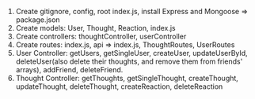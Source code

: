 1. Create gitignore, config, root index.js, install Express and Mongoose => package.json
2. Create models: User, Thought, Reaction, index.js
3. Create controllers: thoughtController, userController
4. Create routes: index.js, api => index.js, ThoughtRoutes, UserRoutes
5. User Controller: getUsers, getSingleUser, createUser, updateUserById, deleteUser(also delete their thoughts, and remove them from friends' arrays), addFriend, deleteFriend.
6. Thought Controller: getThoughts, getSingleThought, createThought, updateThought,
   deleteThought, createReaction, deleteReaction
